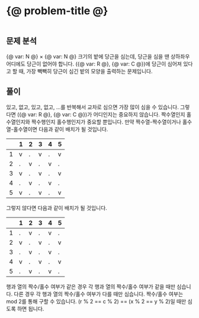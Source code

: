 # {@ problem-title @}

~~~problem-info-table
~~~

## 문제 분석

{@ var: N @} × {@ var: N @} 크기의 밭에 당근을 심는데,
당근을 심을 땐 상하좌우 어디에도 당근이 없어야 합니다.
({@ var: R @}, {@ var: C @})에 당근이 심어져 있다고 할 때,
가장 빽빽히 당근이 심긴 밭의 모양을 출력하는 문제입니다.

## 풀이

있고, 없고, 있고, 없고, ...를 반복해서 교차로 심으면 가장 많이 심을 수 있습니다.
그렇다면 ({@ var: R @}, {@ var: C @})가 어디인지는 중요하지 않습니다.
짝수열인지 홀수열인지와 짝수행인지 홀수행인지가 중요할 뿐입니다.
만약 짝수열-짝수열이거나 홀수열-홀수열이면 다음과 같이 배치가 될 것입니다.

|     | 1   | 2   | 3   | 4   | 5   |
| --- | --- | --- | --- | --- | --- |
| 1   | v   | .   | v   | .   | v   |
| 2   | .   | v   | .   | v   | .   |
| 3   | v   | .   | v   | .   | v   |
| 4   | .   | v   | .   | v   | .   |
| 5   | v   | .   | v   | .   | v   |

그렇지 않다면 다음과 같이 배치가 될 것입니다.

|     | 1   | 2   | 3   | 4   | 5   |
| --- | --- | --- | --- | --- | --- |
| 1   | .   | v   | .   | v   | .   |
| 2   | v   | .   | v   | .   | v   |
| 3   | .   | v   | .   | v   | .   |
| 4   | v   | .   | v   | .   | v   |
| 5   | .   | v   | .   | v   | .   |

행과 열의 짝수/홀수 여부가 같은 경우 각 행과 열의 짝수/홀수 여부가 같을 때만 심습니다.
다른 경우 각 행과 열의 짝수/홀수 여부가 다를 때만 심습니다.
짝수/홀수 여부는 mod 2를 통해 구할 수 있습니다.
(r % 2 == c % 2) == (x % 2 == y % 2)일 때만 심도록 하면 됩니다.
